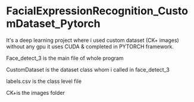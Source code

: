 # FacialExpressionRecognition_CustomDataset_Pytorch








It's a deep learning project where i used custom dataset (CK+ images) without any gpu it uses CUDA & completed in PYTORCH framework.


Face_detect_3 is the main file of whole program 


CustomDataset is the dataset class whom i called in face_detect_3 


labels.csv is the class level file


CK+is the images folder 
